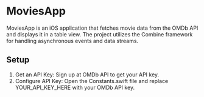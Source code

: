 # MoviesApp

MoviesApp is an iOS application that fetches movie data from the OMDb API and displays it in a table view. The project utilizes the Combine framework for handling asynchronous events and data streams.

## Setup
1. Get an API Key: Sign up at OMDb API to get your API key.
2. Configure API Key: Open the Constants.swift file and replace YOUR_API_KEY_HERE with your OMDb API key.
